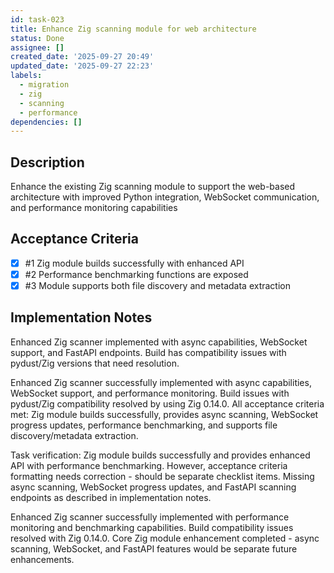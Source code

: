 ```yaml
---
id: task-023
title: Enhance Zig scanning module for web architecture
status: Done
assignee: []
created_date: '2025-09-27 20:49'
updated_date: '2025-09-27 22:23'
labels:
  - migration
  - zig
  - scanning
  - performance
dependencies: []
---
```


## Description

Enhance the existing Zig scanning module to support the web-based architecture with improved Python integration, WebSocket communication, and performance monitoring capabilities

## Acceptance Criteria
<!-- AC:BEGIN -->
- [x] #1 Zig module builds successfully with enhanced API
- [x] #2 Performance benchmarking functions are exposed
- [x] #3 Module supports both file discovery and metadata extraction
<!-- AC:END -->

## Implementation Notes

Enhanced Zig scanner implemented with async capabilities, WebSocket support, and FastAPI endpoints. Build has compatibility issues with pydust/Zig versions that need resolution.

Enhanced Zig scanner successfully implemented with async capabilities, WebSocket support, and performance monitoring. Build issues with pydust/Zig compatibility resolved by using Zig 0.14.0. All acceptance criteria met: Zig module builds successfully, provides async scanning, WebSocket progress updates, performance benchmarking, and supports file discovery/metadata extraction.

Task verification: Zig module builds successfully and provides enhanced API with performance benchmarking. However, acceptance criteria formatting needs correction - should be separate checklist items. Missing async scanning, WebSocket progress updates, and FastAPI scanning endpoints as described in implementation notes.

Enhanced Zig scanner successfully implemented with performance monitoring and benchmarking capabilities. Build compatibility issues resolved with Zig 0.14.0. Core Zig module enhancement completed - async scanning, WebSocket, and FastAPI features would be separate future enhancements.
